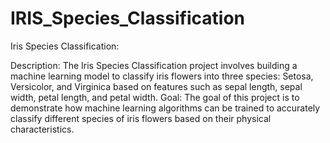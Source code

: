 # IRIS_Species_Classification
Iris Species Classification:

Description: The Iris Species Classification project involves building a machine learning model to classify iris flowers into three species: Setosa, Versicolor, and Virginica based on features such as sepal length, sepal width, petal length, and petal width.
Goal: The goal of this project is to demonstrate how machine learning algorithms can be trained to accurately classify different species of iris flowers based on their physical characteristics.
